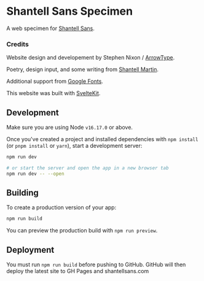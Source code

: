 # Shantell Sans Specimen

A web specimen for [Shantell Sans](http://github.com/arrowtype/shantell-sans).

### Credits

Website design and developement by Stephen Nixon / [ArrowType](https://arrowtype.com).

Poetry, design input, and some writing from [Shantell Martin](https://shantellmartin.art).

Additional support from [Google Fonts](https://fonts.google.com).

This website was built with [SvelteKit](http://svelte.dev).

## Development

Make sure you are using Node `v16.17.0` or above.

Once you've created a project and installed dependencies with `npm install` (or `pnpm install` or `yarn`), start a development server:

```bash
npm run dev

# or start the server and open the app in a new browser tab
npm run dev -- --open
```

## Building

To create a production version of your app:

```bash
npm run build
```

You can preview the production build with `npm run preview`.

## Deployment

You must run `npm run build` before pushing to GitHub. GitHub will then deploy the latest site to GH Pages and shantellsans.com
